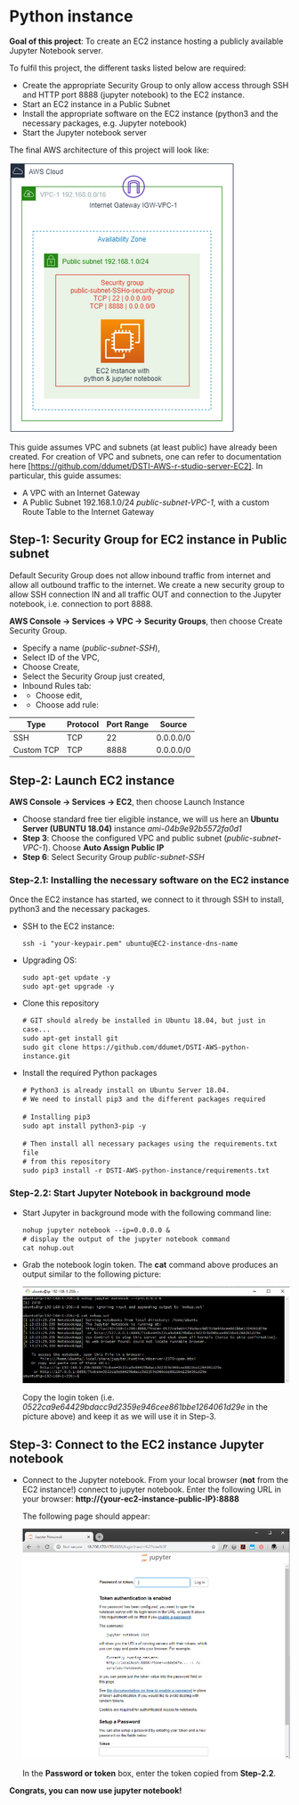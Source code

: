# Python instance

**Goal of this project**: To create an EC2 instance hosting a publicly available Jupyter Notebook server.

To fulfil this project, the different tasks listed below are required:
* Create the appropriate Security Group to only allow access through SSH and HTTP port 8888 (jupyter notebook) to the EC2 instance.
* Start an EC2 instance in a Public Subnet
* Install the appropriate software on the EC2 instance (python3 and the necessary packages, e.g. Jupyter notebook)
* Start the Jupyter notebook server

The final AWS architecture of this project will look like:

![](jupyter-notebook-architecture.png)

This guide assumes VPC and subnets (at least public) have already been created. For creation of VPC and subnets, one can refer to documentation here [https://github.com/ddumet/DSTI-AWS-r-studio-server-EC2]. In particular, this guide assumes:
* A VPC with an Internet Gateway
* A Public Subnet 192.168.1.0/24 *public-subnet-VPC-1*, with a custom Route Table to the Internet Gateway


## Step-1: Security Group for EC2 instance in Public subnet
Default Security Group does not allow inbound traffic from internet and allow all outbound traffic to the internet.
We create a new security group to allow SSH connection IN and all traffic OUT and connection to the Jupyter notebook, i.e. connection to port 8888.

**AWS Console -> Services -> VPC -> Security Groups**, then choose Create Security Group.
* Specify a name (*public-subnet-SSH*),
* Select ID of the VPC,
* Choose Create,
* Select the Security Group just created,
* Inbound Rules tab:
* * Choose edit,
* * Choose add rule:

|Type  |Protocol  |Port Range|Source|
|------|----------|----------|-------|
|SSH   |TCP     |22|0.0.0.0/0|
|Custom TCP|TCP|8888|0.0.0.0/0|


## Step-2: Launch EC2 instance
**AWS Console -> Services -> EC2**, then choose Launch Instance
* Choose standard free tier eligible instance, we will us here an **Ubuntu Server (UBUNTU 18.04)** instance *ami-04b9e92b5572fa0d1*
* **Step 3**: Choose the configured VPC and public subnet (*public-subnet-VPC-1*). Choose **Auto Assign Public IP**
* **Step 6**: Select Security Group *public-subnet-SSH*
### Step-2.1: Installing the necessary software on the EC2 instance
Once the EC2 instance has started, we connect to it through SSH to install, python3 and the necessary packages.
* SSH to the EC2 instance: 
    ```shell
    ssh -i "your-keypair.pem" ubuntu@EC2-instance-dns-name
    ```
* Upgrading OS:
    ```shell
    sudo apt-get update -y
    sudo apt-get upgrade -y
    ```
* Clone this repository
    ```shell
    # GIT should alredy be installed in Ubuntu 18.04, but just in case...
    sudo apt-get install git
    sudo git clone https://github.com/ddumet/DSTI-AWS-python-instance.git
    ```
* Install the required Python packages
    ```shell
    # Python3 is already install on Ubuntu Server 18.04.
    # We need to install pip3 and the different packages required
    
    # Installing pip3
    sudo apt install python3-pip -y

    # Then install all necessary packages using the requirements.txt file
    # from this repository
    sudo pip3 install -r DSTI-AWS-python-instance/requirements.txt
    ```
### Step-2.2: Start Jupyter Notebook in background mode
* Start Jupyter in background mode with the following command line:
    ```shell
    nohup jupyter notebook --ip=0.0.0.0 &
    # display the output of the jupyter notebook command
    cat nohup.out
    ```
* Grab the notebook login token. The **cat** command above produces an output similar to the following picture:

    ![](EC2-instance-jupyter-notebook-token.png)
    
    Copy the login token (i.e. *0522ca9e64429bdacc9d2359e946cee861bbe1264061d29e* in the picture above) and keep it as we will use it in Step-3.


## Step-3: Connect to the EC2 instance Jupyter notebook
* Connect to the Jupyter notebook. From your local browser (**not** from the EC2 instance!) connect to jupyter notebook. Enter the following URL in your browser: **http://{your-ec2-instance-public-IP}:8888**

    The following page should appear:

    ![](EC2-instance-connection-to-jupyter.png)

    In the **Password or token** box, enter the token copied from **Step-2.2**.

**Congrats, you can now use jupyter notebook!**
